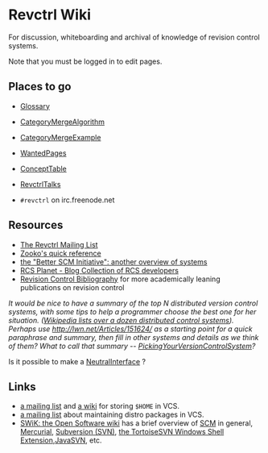 # Revctrl Wiki

For discussion, whiteboarding and archival of knowledge of revision control systems.

Note that you must be logged in to edit pages.

## Places to go

  * [Glossary](Glossary.md)
  * [CategoryMergeAlgorithm](CategoryMergeAlgorithm.md)
  * [CategoryMergeExample](CategoryMergeExample.md)
  * [WantedPages](WantedPages.md)
  * [ConceptTable](ConceptTable.md)
  * [RevctrlTalks](RevctrlTalks.md)

  * `#revctrl` on irc.freenode.net

## Resources

 * [The Revctrl Mailing List](http://lists.zooko.com/mailman/listinfo/revctrl)
 * [Zooko's quick reference](http://www.zooko.com/revision_control_quick_ref.html)
 * [the "Better SCM Initiative": another overview of systems](http://better-scm.berlios.de/)
 * [RCS Planet - Blog Collection of RCS developers](http://planet.revisioncontrol.net)
 * [Revision Control Bibliography](http://wiki.darcs.net/Theory/Bibliography) for more academically leaning publications on revision control

_It would be nice to have a summary of the top N distributed version control systems, with some tips to help a programmer choose the best one for her situation. ([Wikipedia lists over a dozen distributed control systems](http://en.wikipedia.org/wiki/List_of_revision_control_software#Software_using_a_distributed_approach)). Perhaps use http://lwn.net/Articles/151624/ as a starting point for a quick paraphrase and summary, then fill in other systems and details as we think of them? What to call that summary -- [PickingYourVersionControlSystem](PickingYourVersionControlSystem.md)?_

Is it possible to make a [NeutralInterface](NeutralInterface.md) ?

## Links

 * [a mailing list](http://lists.madduck.net/mailman/listinfo/vcs-home) and [a wiki](http://www.theficks.name/VCS-Home/HomePage) for storing `$HOME` in VCS.
 * [a mailing list](http://lists.madduck.net/mailman/listinfo/vcs-pkg) about maintaining distro packages in VCS.
 * [SWiK: the Open Software wiki](http://swik.net/) has a brief overview of [SCM](http://swik.net/SCM) in general, [Mercurial](http://swik.net/mercurial), [Subversion (SVN)](http://swik.net/Subversion), [the TortoiseSVN Windows Shell Extension](http://swik.net/tortoiseSVN),[JavaSVN](http://swik.net/javasvn), etc. 
